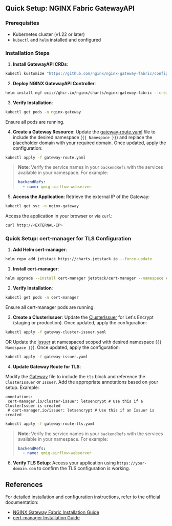 ## Quick Setup: NGINX Fabric GatewayAPI

### Prerequisites
- Kubernetes cluster (v1.22 or later)
- `kubectl` and `helm` installed and configured

### Installation Steps

1. **Install GatewayAPI CRDs**:
  ```bash
  kubectl kustomize "https://github.com/nginx/nginx-gateway-fabric/config/crd/gateway-api/standard?ref=v1.6.2" | kubectl apply -f -
  ```

2. **Deploy NGINX GatewayAPI Controller**:
  ```bash
  helm install ngf oci://ghcr.io/nginx/charts/nginx-gateway-fabric --create-namespace -n nginx-gateway
  ```

3. **Verify Installation**:
  ```bash
  kubectl get pods -n nginx-gateway
  ```

  Ensure all pods are running.

4. **Create a Gateway Resource**:
  Update the [gateway-route.yaml](gateway-route.yaml) file to include the desired namespace (`{{ Namespace }}`) and replace the placeholder domain with your required domain. Once updated, apply the configuration:

  ```bash
  kubectl apply -f gateway-route.yaml
  ```

  > **Note**: Verify the service names in your `backendRefs` with the services available in your namespace. For example:
  > ```yaml
  > backendRefs:
  >   - name: qmig-airflow-webserver
  > ```

5. **Access the Application**:
  Retrieve the external IP of the Gateway:
  ```bash
  kubectl get svc -n nginx-gateway
  ```

  Access the application in your browser or via `curl`:
  ```bash
  curl http://<EXTERNAL-IP>
  ```

### Quick Setup: cert-manager for TLS Configuration

1. **Add Helm cert-manager**:
  ```bash
  helm repo add jetstack https://charts.jetstack.io --force-update
  ```

1. **Install cert-manager**:
  ```bash
  helm upgrade --install cert-manager jetstack/cert-manager --namespace cert-manager --set config.enableGatewayAPI=true --set crds.enabled=true --create-namespace
  ```

2. **Verify Installation**:
  ```bash
  kubectl get pods -n cert-manager
  ```

  Ensure all cert-manager pods are running.

3. **Create a ClusterIssuer**:
  Update the [ClusterIssuer](gateway-cluster-issuer.yaml) for Let's Encrypt (staging or production). Once updated, apply the configuration:
  
  ```bash
  kubectl apply -f gateway-cluster-issuer.yaml
  ```
  
  OR
  Update the [Issuer](gateway-issuer.yaml) at namespaced scoped with desired namespace (`{{ Namespace }}`). Once updated, apply the configuration:
  
  ```bash
  kubectl apply -f gateway-issuer.yaml
  ```


4. **Update Gateway Route for TLS**:

  Modify the [Gateway](gateway-route-tls.yaml) file to include the `tls` block and reference the `ClusterIssuer` or `Issuer`. Add the appropriate annotations based on your setup. Example:

    annotations:
     cert-manager.io/cluster-issuer: letsencrypt # Use this if a ClusterIssuer is created
     # cert-manager.io/issuer: letsencrypt # Use this if an Issuer is created

  ```bash
  kubectl apply -f gateway-route-tls.yaml
  ```

  > **Note**: Verify the service names in your `backendRefs` with the services available in your namespace. For example:
  > ```yaml
  > backendRefs:
  >   - name: qmig-airflow-webserver
  > ```


6. **Verify TLS Setup**:
  Access your application using `https://your-domain.com` to confirm the TLS configuration is working.


## References

For detailed installation and configuration instructions, refer to the official documentation:

- [NGINX Gateway Fabric Installation Guide](https://docs.nginx.com/nginx-gateway-fabric/installation/installing-ngf/helm/)
- [cert-manager Installation Guide](https://cert-manager.io/docs/installation/helm/)
